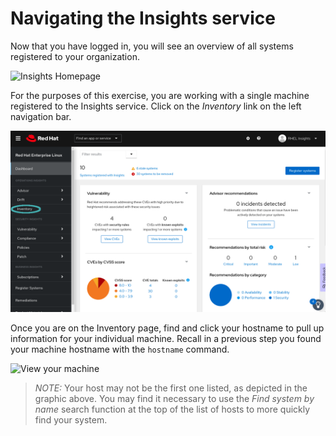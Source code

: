 # Navigating the Insights service

Now that you have logged in, you will see an overview of all systems
registered to your organization.

![Insights Homepage](./assets/insights-homepage.png)

For the purposes of this exercise, you are working with a single machine
registered to the Insights service.  Click on the _Inventory_ link on
the left navigation bar.

![Navigate to Inventory](./assets/insights-homepage-inventory-highlight.png)

Once you are on the Inventory page, find and click your hostname to pull up
information for your individual machine.  Recall in a previous step you
found your machine hostname with the `hostname` command.

![View your machine](./assets/inventory-homepage.png)

>_NOTE:_ Your host may not be the first one listed, as depicted in the graphic above.  You may find it necessary to use the _Find system by name_ search function at the top of the list of hosts to more quickly find your system.


